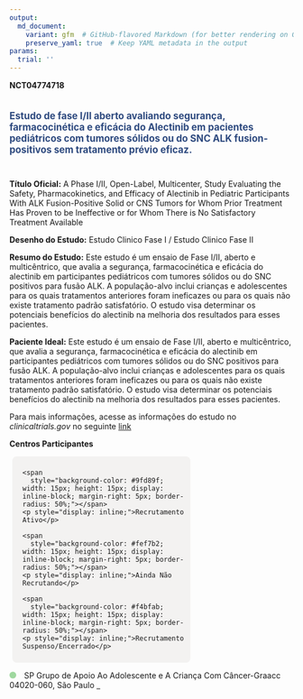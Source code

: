 ```yaml
---
output: 
  md_document:
    variant: gfm  # GitHub-flavored Markdown (for better rendering on GitHub)
    preserve_yaml: true  # Keep YAML metadata in the output
params:
  trial: ''
---
```


**NCT04774718**

<div style="padding: 5px 5px 5px 0px; font-size: 1.20em; font-weight: bold; color: #2E4A7F; text-align: left; margin-bottom: 20px">

Estudo de fase I/II aberto avaliando segurança, farmacocinética e
eficácia do Alectinib em pacientes pediátricos com tumores sólidos ou do
SNC ALK fusion-positivos sem tratamento prévio eficaz.

</div>

**Título Oficial:** A Phase I/II, Open-Label, Multicenter, Study
Evaluating the Safety, Pharmacokinetics, and Efficacy of Alectinib in
Pediatric Participants With ALK Fusion-Positive Solid or CNS Tumors for
Whom Prior Treatment Has Proven to be Ineffective or for Whom There is
No Satisfactory Treatment Available

**Desenho do Estudo:** Estudo Clinico Fase I / Estudo Clinico Fase II

**Resumo do Estudo:** Este estudo é um ensaio de Fase I/II, aberto e
multicêntrico, que avalia a segurança, farmacocinética e eficácia do
alectinib em participantes pediátricos com tumores sólidos ou do SNC
positivos para fusão ALK. A população-alvo inclui crianças e
adolescentes para os quais tratamentos anteriores foram ineficazes ou
para os quais não existe tratamento padrão satisfatório. O estudo visa
determinar os potenciais benefícios do alectinib na melhoria dos
resultados para esses pacientes.

**Paciente Ideal:** Este estudo é um ensaio de Fase I/II, aberto e
multicêntrico, que avalia a segurança, farmacocinética e eficácia do
alectinib em participantes pediátricos com tumores sólidos ou do SNC
positivos para fusão ALK. A população-alvo inclui crianças e
adolescentes para os quais tratamentos anteriores foram ineficazes ou
para os quais não existe tratamento padrão satisfatório. O estudo visa
determinar os potenciais benefícios do alectinib na melhoria dos
resultados para esses pacientes.

Para mais informações, acesse as informações do estudo no
*clinicaltrials.gov* no seguinte
[link](https://clinicaltrials.gov/ct2/show/NCT04774718)

**Centros Participantes**

<div style="margin-bottom: 8px; margin-left: 5px; padding: 8px; max-width: 300px; background-color: #f3f2f1; border-radius: 8px;">

<div style="margin-left: 10px;">

    <span 
      style="background-color: #9fd89f; width: 15px; height: 15px; display: inline-block; margin-right: 5px; border-radius: 50%;"></span>
    <p style="display: inline;">Recrutamento Ativo</p>

</div>

<div style="margin-left: 10px;">

    <span 
      style="background-color: #fef7b2; width: 15px; height: 15px; display: inline-block; margin-right: 5px; border-radius: 50%;"></span>
    <p style="display: inline;">Ainda Não Recrutando</p>

</div>

<div style="margin-left: 10px;">

    <span 
      style="background-color: #f4bfab; width: 15px; height: 15px; display: inline-block; margin-right: 5px; border-radius: 50%;"></span>
    <p style="display: inline;">Recrutamento Suspenso/Encerrado</p>

</div>

</div>

<span style="display: inline-block; width: 12px; height: 12px; border-radius: 50%; margin-right: 10px; padding-bottom: 0px; background-color: #9fd89f;"></span>
SP Grupo de Apoio Ao Adolescente e A Criança Com Câncer-Graacc
04020-060, São Paulo
<span style="color: #2E4A7F; text-decoration: none; font-weight: 500; font-size: 0.8">[REPORTAR
ERRO](https://flazar.shinyapps.io/formsapp?study_nct_id=NCT04774718&location_id=GRAACCGRUPODEAPOIOAOADOLESCENTEEACRIANCACOMCANCERSAOPAULOSP04023062BRAZIL&location_full_name=Grupo%20de%20Apoio%20Ao%20Adolescente%20e%20A%20Crian%C3%A7a%20Com%20C%C3%A2ncer-Graacc%2C%2004020-060%2C%20S%C3%A3o%20Paulo&form_type=Reportar%20Erro)</span>
